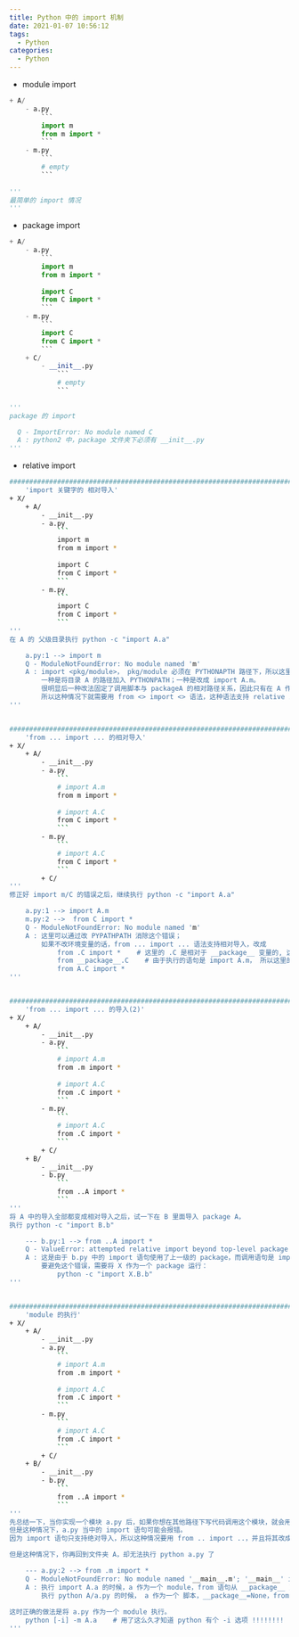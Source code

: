 ```yaml
---
title: Python 中的 import 机制
date: 2021-01-07 10:56:12
tags:
  - Python
categories:
  - Python
---
```


- module import 
```Python
+ A/
    - a.py
        ```
        import m
        from m import *
        ```
    - m.py
        ```
        # empty
        ```
        
'''
最简单的 import 情况
'''
```
<!-- more -->

- package import
```Python
+ A/
    - a.py
        ```
        import m
        from m import *
        
        import C
        from C import *
        ```
    - m.py
        ```
        import C
        from C import *
        ```
    + C/
        - __init__.py
            ```
            # empty
            ```
        
'''
package 的 import

  Q - ImportError: No module named C
  A : python2 中，package 文件夹下必须有 __init__.py
'''
```

- relative import
```bash
##################################################################################
    'import 关键字的 相对导入'
+ X/
    + A/
        - __init__.py
        - a.py
            ```
            import m
            from m import *
            
            import C
            from C import *
            ```
        - m.py
            ```
            import C
            from C import *
            ```            
'''
在 A 的 父级目录执行 python -c "import A.a"

    a.py:1 --> import m
    Q - ModuleNotFoundError: No module named 'm'
    A : import <pkg/module>， pkg/module 必须在 PYTHONAPTH 路径下，所以这里有两种解决方案，
        一种是将目录 A 的路径加入 PYTHONPATH；一种是改成 import A.m。  
        很明显后一种改法固定了调用脚本与 packageA 的相对路径关系，因此只有在 A 作为 X 的一个 subpackage 才可以这么写；而 PYTHONPATH 又跟代码所在的路径相关，因此也不太实用。
        所以这种情况下就需要用 from <> import <> 语法，这种语法支持 relative import
'''


###################################################################################
    'from ... import ... 的相对导入'
+ X/
    + A/
        - __init__.py
        - a.py
            ```
            # import A.m
            from m import *
            
            # import A.C
            from C import *
            ```
        - m.py
            ```
            # import A.C
            from C import *
            ```    
        + C/
'''
修正好 import m/C 的错误之后，继续执行 python -c "import A.a"

    a.py:1 --> import A.m
    m.py:2 -->  from C import *
    Q - ModuleNotFoundError: No module named 'm'
    A : 这里可以通过改 PYPATHPATH 消除这个错误；
        如果不改环境变量的话，from ... import ... 语法支持相对导入，改成 
            from .C import *    # 这里的 .C 是相对于 __package__ 变量的, 这一句等价于下面
            from __package__.C    # 由于执行的语句是 import A.m， 所以这里的 __package__='A'，所以等价于下面
            from A.C import *
'''


##################################################################################
    'from ... import ... 的导入(2)'
+ X/
    + A/
        - __init__.py
        - a.py
            ```
            # import A.m
            from .m import *
            
            # import A.C
            from .C import *
            ```
        - m.py
            ```
            # import A.C
            from .C import *
            ```   
        + C/
    + B/
        - __init__.py
        - b.py
            ```
            from ..A import *
            ```
'''
将 A 中的导入全部都变成相对导入之后，试一下在 B 里面导入 package A，
执行 python -c "import B.b"

    --- b.py:1 --> from ..A import *
    Q - ValueError: attempted relative import beyond top-level package
    A : 这是由于 b.py 中的 import 语句使用了上一级的 package，而调用语句是 import B.b，只有一层 package，
        要避免这个错误，需要将 X 作为一个 package 运行： 
            python -c "import X.B.b"
'''


###################################################################################
    'module 的执行'
+ X/
    + A/
        - __init__.py
        - a.py
            ```
            # import A.m
            from .m import *
            
            # import A.C
            from .C import *
            ```
        - m.py
            ```
            # import A.C
            from .C import *
            ```   
        + C/
    + B/
        - __init__.py
        - b.py
            ```
            from ..A import *
            ```
'''
先总结一下，当你实现一个模块 a.py 后，如果你想在其他路径下写代码调用这个模块，就会用到形如 import A.a 这样的语句，
但是这种情况下，a.py 当中的 import 语句可能会报错。
因为 import 语句只支持绝对导入，所以这种情况要用 from .. import ..，并且将其改成相对导入的形式。

但是这种情况下，你再回到文件夹 A，却无法执行 python a.py 了

    --- a.py:2 --> from .m import *
    Q - ModuleNotFoundError: No module named '__main__.m'; '__main__' is not a package
    A : 执行 import A.a 的时候，a 作为一个 module，from 语句从 __package__ 变量相对的路径下去 import
        执行 python A/a.py 的时候， a 作为一个 脚本，__package__=None，from 语句从 __name__ 的相对路径下去 import
    
这时正确的做法是将 a.py 作为一个 module 执行。
    python [-i] -m A.a    # 用了这么久才知道 python 有个 -i 选项 !!!!!!!!
'''

```
